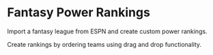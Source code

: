 # Fantasy Power Rankings

Import a fantasy league from ESPN and create custom power rankings.

Create rankings by ordering teams using drag and drop functionality.
